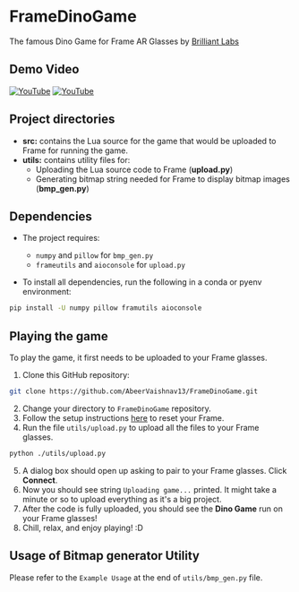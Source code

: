 # FrameDinoGame
The famous Dino Game for Frame AR Glasses by [Brilliant Labs](https://brilliant.xyz)

## Demo Video
[![YouTube](http://i.ytimg.com/vi/TxkqQ3RnQxE/hqdefault.jpg)](https://www.youtube.com/watch?v=TxkqQ3RnQxE)
[![YouTube](http://i.ytimg.com/vi/PbFKlvCr71M/hqdefault.jpg)](https://www.youtube.com/watch?v=PbFKlvCr71M)

## Project directories
- **src:** contains the Lua source for the game that would be uploaded to Frame for running the game.
- **utils:** contains utility files for:
    - Uploading the Lua source code to Frame (__upload.py__)
    - Generating bitmap string needed for Frame to display bitmap images (__bmp_gen.py__)

## Dependencies
- The project requires:
    - `numpy` and `pillow` for `bmp_gen.py`
    - `frameutils` and `aioconsole` for `upload.py`

- To install all dependencies, run the following in a conda or pyenv environment:
```bash
pip install -U numpy pillow framutils aioconsole
```

## Playing the game
To play the game, it first needs to be uploaded to your Frame glasses.

1. Clone this GitHub repository:
```bash
git clone https://github.com/AbeerVaishnav13/FrameDinoGame.git
```
2. Change your directory to `FrameDinoGame` repository.
3. Follow the setup instructions [here](https://docs.brilliant.xyz/frame/frame/#how-do-i-connect-to-my-frame-for-the-first-time) to reset your Frame.
4. Run the file `utils/upload.py` to upload all the files to your Frame glasses.
```bash
python ./utils/upload.py
```
5. A dialog box should open up asking to pair to your Frame glasses. Click **Connect**.
6. Now you should see string `Uploading game...` printed. It might take a minute or so to upload everything as it's a big project.
7. After the code is fully uploaded, you should see the **Dino Game** run on your Frame glasses!
8. Chill, relax, and enjoy playing! :D

## Usage of Bitmap generator Utility
Please refer to the `Example Usage` at the end of `utils/bmp_gen.py` file.
